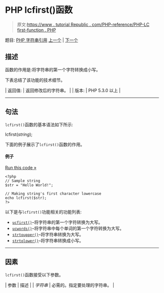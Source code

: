 # PHP lcfirst()函数

> 原文:[https://www . tutorial Republic . com/PHP-reference/PHP-LC first-function . PHP](https://www.tutorialrepublic.com/php-reference/php-lcfirst-function.php)

题目: [PHP 字符串引用](php-string-functions.php) [上一个](php-join-function.php) | [下一个](php-levenshtein-function.php)

## 描述

函数的作用是:将字符串的第一个字符转换成小写。

下表总结了该功能的技术细节。

| 返回值: | 返回修改后的字符串。 |
| 版本: | PHP 5.3.0 以上 |

* * *

## 句法

`lcfirst()`函数的基本语法如下所示:

lcfirst(*string*);

下面的例子展示了`lcfirst()`函数的作用。

#### 例子

[Run this code »](../codelab.php?topic=php&file=make-first-letter-of-a-string-lowercase "Run this code to view the output")

```
<?php
// Sample string
$str = "Hello World!";

// Making string's first character lowercase
echo lcfirst($str);
?>
```

以下是与`lcfirst()`功能相关的功能列表:

*   [`ucfirst()`](php-ucfirst-function.php)–将字符串的第一个字符转换为大写。
*   [`ucwords()`](php-ucwords-function.php)–将字符串中每个单词的第一个字符转换为大写。
*   [`strtoupper()`](php-strtoupper-function.php)–将字符串转换为大写。
*   [`strtolower()`](php-strtolower-function.php)–将字符串转换成小写。

* * *

## 因素

`lcfirst()`函数接受以下参数。

| 参数 | 描述 |
| *字符串* | 必需的。指定要处理的字符串。 |